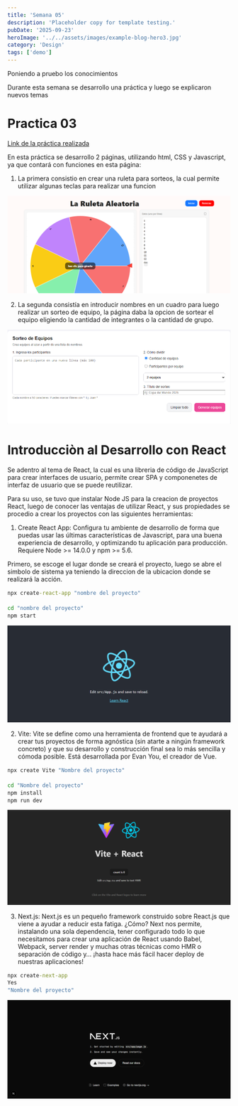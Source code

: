 ```yaml
---
title: 'Semana 05'
description: 'Placeholder copy for template testing.'
pubDate: '2025-09-23'
heroImage: '../../assets/images/example-blog-hero3.jpg'
category: 'Design'
tags: ['demo']
---
```


Poniendo a pruebo los conocimientos

Durante esta semana se desarrollo una práctica y luego se explicaron nuevos temas

# Practica 03

[Link de la práctica realizada](https://github.com/PUM748/PracticaCalificada3) 

En esta práctica se desarrollo 2 páginas, utilizando html, CSS y Javascript, ya que contará con funciones en esta página:

1. La primera consistio en crear una ruleta para sorteos, la cual permite utilizar algunas teclas para realizar una funcion

![imagen_01](../../assets/images/semana05/01.png)

2. La segunda consistía en introducir nombres en un cuadro para luego realizar un sorteo de equipo, la página daba la opcion de sortear el equipo eligiendo la cantidad de integrantes o la cantidad de grupo.

![imagen_02](../../assets/images/semana05/02.png)

# Introducciòn al Desarrollo con React

Se adentro al tema de React, la cual es una libreria de código de JavaScript para crear interfaces de usuario, permite crear SPA y componenetes de interfaz de usuario que se puede reutilizar.

Para su uso, se tuvo que instalar Node JS para la creacion de proyectos React, luego de conocer las ventajas de utilizar React, y sus propiedades se procedio a crear los proyectos con las siguientes herramientas:

1. Create React App: Configura tu ambiente de desarrollo de forma que puedas usar las últimas
características de Javascript, para una buena experiencia de desarrollo, y optimizando tu aplicación para
producción. Requiere Node >= 14.0.0 y npm >= 5.6.

Primero, se escoge el lugar donde se creará el proyecto, luego se abre el simbolo de sistema ya teniendo la direccion de la ubicacion donde se realizará la acción.

```cmd
npx create-react-app "nombre del proyecto"

cd "nombre del proyecto"
npm start
```
![imagen_03](../../assets/images/semana05/03.png)

2. Vite: Vite se define como una herramienta de frontend que te ayudará a crear tus proyectos de forma agnóstica (sin atarte a ningún framework concreto) y que su desarrollo y construcción final sea lo más sencilla y cómoda posible. Está desarrollada por Evan You, el creador de Vue.

```cmd
npx create Vite "Nombre del proyecto"

cd "Nombre del proyecto"
npm install
npm run dev
```
![imagen_04](../../assets/images/semana05/04.png)

3. Next.js: Next.js es un pequeño framework construido sobre React.js que viene a ayudar a reducir esta fatiga. ¿Cómo? Next nos permite, instalando una sola dependencia, tener configurado todo lo que necesitamos para crear una aplicación de React usando Babel, Webpack, server render y muchas otras técnicas como HMR o separación de código y… ¡hasta hace más fácil hacer deploy de nuestras aplicaciones! 

```cmd
npx create-next-app
Yes
"Nombre del proyecto"
```
![imagen_05](../../assets/images/semana05/05.png)
